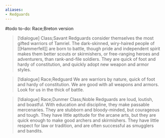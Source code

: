 ```yaml
---
aliases:
- Redguards
---
```

#todo 
to-do: Race;Breton version

>[!dialogue] Class;Savant
>Redguards consider themselves the most gifted warriors of Tamriel. The dark-skinned, wiry-haired people of [[Hammerfell]] are born to battle, though pride and independent spirit makes them better scouts or skirmishers, or free-ranging heroes and adventurers, than rank-and-file soldiers. They are quick of foot and hardy of constitution, and quickly adopt new weapon and armor styles.

>[!dialogue] Race;Redguard
>We are warriors by nature, quick of foot and hardy of constitution. We are good with all weapons and armors. Look for us in the thick of battle.

>[!dialogue] Race;Dunmer Class;Noble
>Redguards are loud, loutish, and boastful. With education and discipline, they make passable mercenaries. They are stubborn and bloody-minded, but courageous and tough. They have little aptitude for the arcane arts, but they are quick enough to make good archers and skirmishers. They have little respect for law or tradition, and are often successful as smugglers and bandits.